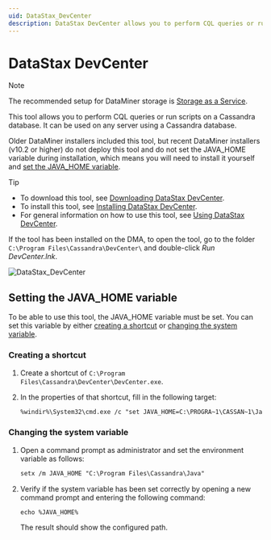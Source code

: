 ```yaml
---
uid: DataStax_DevCenter
description: DataStax DevCenter allows you to perform CQL queries or run scripts on a Cassandra database. It can be used on any server using a Cassandra database.
---
```


# DataStax DevCenter

> [!NOTE]
> The recommended setup for DataMiner storage is [Storage as a Service](xref:STaaS).

This tool allows you to perform CQL queries or run scripts on a Cassandra database. It can be used on any server using a Cassandra database.

Older DataMiner installers included this tool, but recent DataMiner installers (v10.2 or higher) do not deploy this tool and do not set the JAVA_HOME variable during installation, which means you will need to install it yourself and [set the JAVA_HOME variable](#setting-the-java_home-variable).

> [!TIP]
>
> - To download this tool, see [Downloading DataStax DevCenter](https://downloads.datastax.com/#devcenter).
> - To install this tool, see [Installing DataStax DevCenter](https://docs.datastax.com/en/archived/developer/devcenter/doc/devcenter/dcInstallation.html).
> - For general information on how to use this tool, see [Using DataStax DevCenter](https://docs.datastax.com/en/archived/developer/devcenter/doc/devcenter/dcToc.html).

If the tool has been installed on the DMA, to open the tool, go to the folder `C:\Program Files\Cassandra\DevCenter\` and double-click *Run DevCenter.lnk*.

![DataStax_DevCenter](~/develop/images/DataStax_DevCenter.png)

## Setting the JAVA_HOME variable

To be able to use this tool, the JAVA_HOME variable must be set. You can set this variable by either [creating a shortcut](#creating-a-shortcut) or [changing the system variable](#changing-the-system-variable).

### Creating a shortcut

1. Create a shortcut of `C:\Program Files\Cassandra\DevCenter\DevCenter.exe`.

1. In the properties of that shortcut, fill in the following target:

   ```txt
   %windir%\System32\cmd.exe /c "set JAVA_HOME=C:\PROGRA~1\CASSAN~1\Java && set PATH=C:\PROGRA~1\CASSAN~1\Java\bin;%PATH% && start C:\PROGRA~1\CASSAN~1\DEVCEN~1\DEVCEN~1.EXE"
   ```

### Changing the system variable

1. Open a command prompt as administrator and set the environment variable as follows:

   ```txt
   setx /m JAVA_HOME "C:\Program Files\Cassandra\Java"
   ```

1. Verify if the system variable has been set correctly by opening a new command prompt and entering the following command:

   ```txt
   echo %JAVA_HOME%
   ```

   The result should show the configured path.
